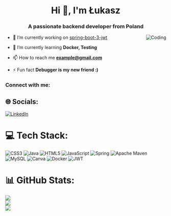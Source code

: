 <h1 align="center">Hi 👋, I'm Łukasz</h1>
<h3 align="center">A passionate backend developer from Poland</h3>
<img align="right" alt="Coding" width"400" scr="https://cdn.dribbble.com/users/1162077/screenshots/3848914/programmer.gif">



- 🔭 I’m currently working on [spring-boot-3-jwt](https://github.com/programmerboy93/spring-boot-3-jwt)

- 🌱 I’m currently learning **Docker, Testing**

- 📫 How to reach me **example@gmail.com**

- ⚡ Fun fact **Debugger is my new friend :)**

<h3 align="left">Connect with me:</h3>

## 🌐 Socials:
[![LinkedIn](https://img.shields.io/badge/LinkedIn-%230077B5.svg?logo=linkedin&logoColor=white)](https://linkedin.com/in/https://www.linkedin.com/in/łukasz-sikorski-817441153/) 

# 💻 Tech Stack:
![CSS3](https://img.shields.io/badge/css3-%231572B6.svg?style=for-the-badge&logo=css3&logoColor=white) ![Java](https://img.shields.io/badge/java-%23ED8B00.svg?style=for-the-badge&logo=java&logoColor=white) ![HTML5](https://img.shields.io/badge/html5-%23E34F26.svg?style=for-the-badge&logo=html5&logoColor=white) ![JavaScript](https://img.shields.io/badge/javascript-%23323330.svg?style=for-the-badge&logo=javascript&logoColor=%23F7DF1E) ![Spring](https://img.shields.io/badge/spring-%236DB33F.svg?style=for-the-badge&logo=spring&logoColor=white) ![Apache Maven](https://img.shields.io/badge/Apache%20Maven-C71A36?style=for-the-badge&logo=Apache%20Maven&logoColor=white) ![MySQL](https://img.shields.io/badge/mysql-%2300f.svg?style=for-the-badge&logo=mysql&logoColor=white) ![Canva](https://img.shields.io/badge/Canva-%2300C4CC.svg?style=for-the-badge&logo=Canva&logoColor=white) ![Docker](https://img.shields.io/badge/docker-%230db7ed.svg?style=for-the-badge&logo=docker&logoColor=white) ![JWT](https://img.shields.io/badge/JWT-black?style=for-the-badge&logo=JSON%20web%20tokens)
# 📊 GitHub Stats:
![](https://github-readme-stats.vercel.app/api?username=programmerboy93&theme=dark&hide_border=false&include_all_commits=true&count_private=false)<br/>
![](https://github-readme-streak-stats.herokuapp.com/?user=programmerboy93&theme=dark&hide_border=false)<br/>
![](https://github-readme-stats.vercel.app/api/top-langs/?username=programmerboy93&theme=dark&hide_border=false&include_all_commits=true&count_private=false&layout=compact)

<!-- Proudly created with GPRM ( https://gprm.itsvg.in ) -->
